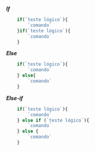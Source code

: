 ***If***
```javascript
	if(`teste lógico`){
		`comando`
	}if(`teste lógico`){
		`comando`
	}
```

***Else***
```javascript
	if(`teste lógico`){
		`comando`
	} else{
		`comando`
	}
```

***Else-if***
```javascript
	if(`teste lógico`){
		`comando`
	} else if (`teste lógico`){
		`comando`
	} else {
		`comando`
	}
```